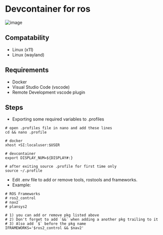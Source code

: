 # Devcontainer for ros

![image](https://github.com/user-attachments/assets/0921eae7-377c-4dc1-bf0b-44b199e1c078)


## Compatability

- Linux (x11)
- Linux (wayland)

## Requirements

- Docker 
- Visual Studio Code (vscode)
- Remote Development vscode plugin

## Steps

- Exporting some required variables to .profiles

```
# open .profiles file in nano and add these lines
cd && nano .profile

# docker
xhost +SI:localuser:$USER

# devcontainer
export DISPLAY_NUM=${DISPLAY#:}

# after exiting source .profile for first time only
source ~/.profile

```

- Edit .env file to add or remove tools, rostools and frameworks.
- Example:

```
# ROS Frameworks
# ros2_control
# nav2
# plansys2

# 1) you can add or remove pkg listed above 
# 2) Don't forget to add `&&` when adding a another pkg trailing to it
# 3) Also add `$` before the pkg name 
IFRAMEWORKS='$ros2_control && $nav2'
```

